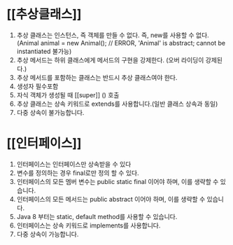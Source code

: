 # [[추상클래스]]   
1. 추상 클래스는 인스턴스, 즉 객체를 만들 수 없다. 즉, new를 사용할 수 없다.(Animal animal = new Animal(); // ERROR, 'Animal' is abstract; cannot be instantiated 불가능)
2. 추상 메서드는 하위 클래스에게 메서드의 구현을 강제한다. (오버 라이딩이 강제된다.)
3. 추상 메서드를 포함하는 클래스는 반드시 추상 클래스여야 한다.
4. 생성자 필수포함
5. 자식 객체가 생성될 때 [[super]] () 호출
6. 추상 클래스는 상속 키워드로 extends를 사용합니다.(일반 클래스 상속과 동일)
7. 다중 상속이 불가능합니다.


# [[인터페이스]]
1. 인터페이스는 인터페이스만 상속받을 수 있다
2. 변수를 정의하는 경우 final로만 정의 할 수 있다.
3. 인터페이스의 모든 멤버 변수는 public static final 이어야 하며, 이를 생략할 수 있습니다.
4. 인터페이스의 모든 메서드는 public abstract 이어야 하며, 이를 생략할 수 있습니다.
5. Java 8 부터는 static, default method를 사용할 수 있습니다.
6. 인터페이스는 상속 키워드로 implements를 사용합니다.
7. 다중 상속이 가능합니다.


